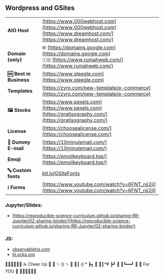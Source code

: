 
## Wordpress and GSites
|  |  |
|--|--|
| **AIO Host** | [https://www.000webhost.com](https://www.000webhost.com) <br> [https://www.dreamhost.com/](https://www.dreamhost.com/) |
| **Domain (only)** | 🌐 [https://domains.google.com](https://domains.google.com) <br> 🇮🇩 [https://www.rumahweb.com/](https://www.rumahweb.com/) |
| **🆒 Best in Business** | [https://www.steegle.com](https://www.steegle.com)  |
| **Templates** | [https://zyro.com/new-template/e-commerce](https://zyro.com/new-template/e-commerce) |
| **🖼️ Stocks** | [https://www.pexels.com](https://www.pexels.com) <br> [https://gratisography.com/](https://gratisography.com/) |
| **License** | [https://choosealicense.com/](https://choosealicense.com/) |
| **💌 Dummy E-mail** | [https://10minutemail.com/](https://10minutemail.com/) |
| **Emoji** | [https://emojikeyboard.top/](https://emojikeyboard.top/) |
| **🔤 Custom fonts** | [bit.ly/GSiteFonts](http://bit.ly/GSiteFonts) |
| **ℹ️ Forms** | [https://www.youtube.com/watch?v=6FNT_njj2jI](https://www.youtube.com/watch?v=6FNT_njj2jI) |


### Jupyter/Slides:
- [https://reproducible-science-curriculum.github.io/sharing-RR-Jupyter/02-sharing-binder/](https://reproducible-science-curriculum.github.io/sharing-RR-Jupyter/02-sharing-binder/)

### JS:
 - [observablehq.com](http://observablehq.com)
 - [bl.ocks.org](bl.ocks.org)
 

 
 💐💐😉😊💐💐
 ☕ Cheer Up  🍵
🍂 ✨ )) ✨  🍂
🍂┃ (( * ┣┓ 🍂
🍂┃*💗 ┣┛ 🍂
🍂┗━━┛  🍂
 🎂 For YOU  🍰
💐💐😌😚💐💐
